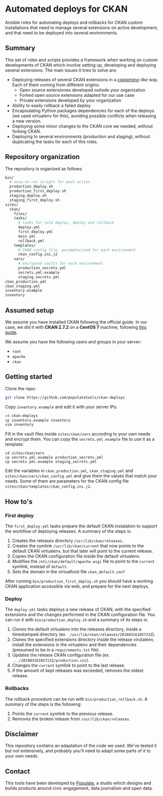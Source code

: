 # Automated deploys for CKAN

Ansible roles for automating deploys and rollbacks for CKAN custom installations that need to manage several extensions on active development, and that need to be deployed into several environments.

## Summary

This set of roles and scripts provides a framework when working on custom developments of CKAN which involve setting up, developing and deploying several extensions. The main issues it tries to solve are:

* Deploying releases of several CKAN extensions in a *[capistrano](http://capistranorb.com)-like* way. Each of them coming from different origins:
  - Open source extensiones developed outisde your organization
  - Forked open source extensions adapted for our use case
  - Private extensions developed by your organization
* Ability to easily rollback a failed deploy
* Encapsulating Python packages dependencies for each of the deploys (we used virtualenv for this), avoiding possible conflicts when releasing a new version.
* Deploying some minor changes to the CKAN core we needed, without forking CKAN.
* Deploying to several environments (production and staging), without duplicating the tasks for each of this roles.

## Repository organization

The repository is organized as follows:

```bash
bin/
  # easy-to-run scripts for each action
  production_deploy.sh
  production_first_deploy.sh
  staging_deploy.sh
  staging_first_deploy.sh
sites/
  ckan/
    files/
    tasks/
      # tasks for cold deploy, deploy and rollback
      deploy.yml
      first_deploy.yml
      main.yml
      rollback.yml
    templates/
      # CKAN config file, parameterized for each environment
      ckan_config.ini.j2
    vars/
      # encrypted vaults for each environment
      production_secrets.yml
      secrets.yml.example
      staging_secrets.yml
ckan_production.yml
ckan_staging.yml
inventory.example
inventory
```

## Assumed setup

We assume you have installed CKAN following the official guide. In our case, we did it with **CKAN 2.7.2** on a **CentOS 7** machine, following [this guide](https://github.com/ckan/ckan/wiki/How-to-install-CKAN-2.x-on-CentOS-7).

We assume you have the following users and groups in your server:

* `root`
* `apache`
* `ckan`

## Getting started

Clone the repo:

```bash
git clone https://github.com/populatetools/ckan-deploys
```

Copy `inventory.example` and edit it with your server IPs:

```bash
cd ckan-deploys
cp inventory.example inventory
vim inventory
```

Fill in the vault files inside `sites/ckan/vars` according to your own needs and encrypt them. You can copy the `secrets.yml.example` file to use it as a template:

```
cd sites/ckan/vars
cp secrets.yml.example production_secrets.yml
cp secrets.yml.example staging_secrets.yml
```

Edit the variables in `ckan_production.yml`, `ckan_staging.yml` and `sites/ckan/vars/ckan_config.yml` and give them the values that match your needs. Some of them are parameters for the CKAN config file `sites/ckan/templates/ckan_config.ini.j2`.

## How to's

### First deploy

The `first_deploy.yml` tasks prepare the default CKAN instalation to support the workflow of deploying releases. A summary of the steps is:

1. Creates the releases directory `/usr/lib/ckan/releases`.
2. Creates the symlink `/usr/lib/ckan/current` that now points to the default CKAN virtualenv, but that later will point to the current release.
3. Copies the CKAN configuration file inside the default virtualenv.
4. Modifies the `/etc/ckan/default/apache.wsgi` file to point to the `current` symlink, instead of `default`.
5. Sets the domain in the virtualhost file `ckan_default.conf`

After running `bin/production_first_deploy.sh` you should have a working CKAN application accessible via web, and prepare for the next deploys.

### Deploy

The `deploy.yml` tasks deploys a new release of CKAN, with the specified extensions and the changes performed in the CKAN configuration file. You can run it with `bin/production_deploy.sh` and a summary of its steps is:

1. Clones the default virtualenv into the releases directory, inside a timestamped directory (ex. ` /usr/lib/ckan/releases/20180316105723Z`).
2. Clones the specified extensions directory inside the release virutalenv, install the extensions in the virtualenv and their dependencies (presumed to be in a `requirements.txt` file).
3. Updates the release CKAN configuration file (ex. `.../20180316105723Z/production.ini`).
4. Changes the `current` symlink to point to the last release.
5. If the amount of kept releases was exceeded, removes the oldest release.

### Rollbacks

The rollback procedure can be run with `bin/production_rollback.sh`. A summary of the steps is the following:

1. Points the `current` symlink to the previous release.
2. Removes the broken release from `/usr/lib/ckan/releases`.

## Disclaimer

This repository contains an adaptation of the code we used. We've tested it but not extensively, and probably you'll need to adapt some parts of it to your own needs.

## Contact

This tools have been developed by [Populate](http://populate.tools), a studio which designs and builds products around civic engagement, data journalism and open data.
